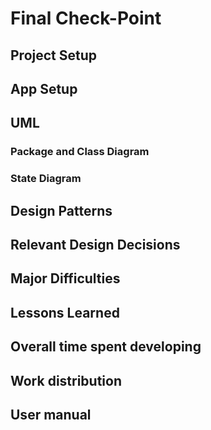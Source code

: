 # Final Check-Point

## Project Setup

## App Setup

## UML 
### Package and Class Diagram

### State Diagram

## Design Patterns

## Relevant Design Decisions

## Major Difficulties

## Lessons Learned

## Overall time spent developing

## Work distribution

## User manual 